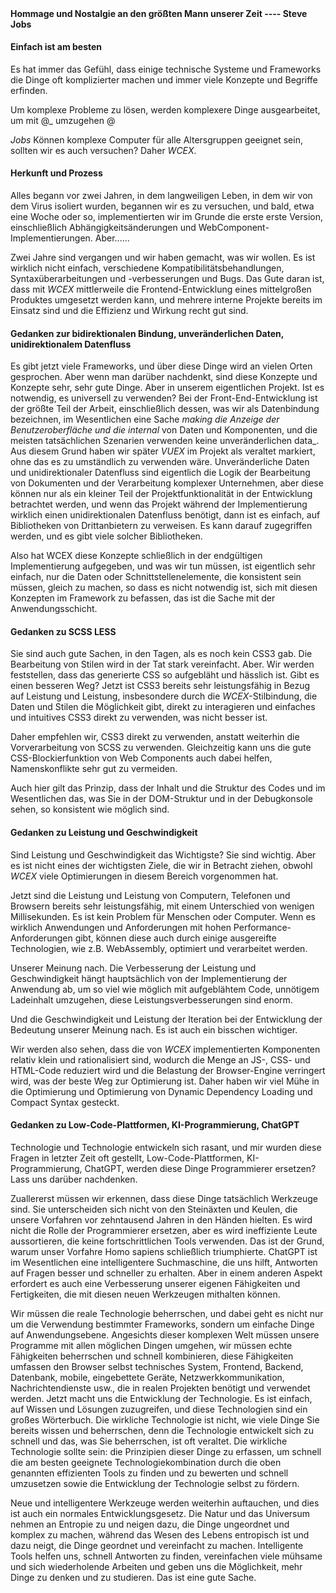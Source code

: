 <!--DESC: {"icon":"assistant"} -->
<p align=center><svg width=8em src="@/@wcex/doc/assets/jobs.svg" ></svg></p>

#### Hommage und Nostalgie an den größten Mann unserer Zeit ---- Steve Jobs

#### Einfach ist am besten

Es hat immer das Gefühl, dass einige technische Systeme und Frameworks die Dinge oft komplizierter machen und immer viele Konzepte und Begriffe erfinden.

Um komplexe Probleme zu lösen, werden komplexere Dinge ausgearbeitet, um mit @\_ umzugehen @

_Jobs_ Können komplexe Computer für alle Altersgruppen geeignet sein, sollten wir es auch versuchen? Daher _WCEX_.

#### Herkunft und Prozess

Alles begann vor zwei Jahren, in dem langweiligen Leben, in dem wir von dem Virus isoliert wurden, begannen wir es zu versuchen, und bald, etwa eine Woche oder so, implementierten wir im Grunde die erste erste Version, einschließlich Abhängigkeitsänderungen und WebComponent-Implementierungen. Aber......

Zwei Jahre sind vergangen und wir haben gemacht, was wir wollen. Es ist wirklich nicht einfach, verschiedene Kompatibilitätsbehandlungen, Syntaxüberarbeitungen und -verbesserungen und Bugs. Das Gute daran ist, dass mit _WCEX_ mittlerweile die Frontend-Entwicklung eines mittelgroßen Produktes umgesetzt werden kann, und mehrere interne Projekte bereits im Einsatz sind und die Effizienz und Wirkung recht gut sind.

#### Gedanken zur bidirektionalen Bindung, unveränderlichen Daten, unidirektionalem Datenfluss

Es gibt jetzt viele Frameworks, und über diese Dinge wird an vielen Orten gesprochen. Aber wenn man darüber nachdenkt, sind diese Konzepte und Konzepte sehr, sehr gute Dinge. Aber in unserem eigentlichen Projekt. Ist es notwendig, es universell zu verwenden?
Bei der Front-End-Entwicklung ist der größte Teil der Arbeit, einschließlich dessen, was wir als Datenbindung bezeichnen, im Wesentlichen eine Sache _making die Anzeige der Benutzeroberfläche und die internal_ von Daten und Komponenten, und die meisten tatsächlichen Szenarien verwenden keine unveränderlichen data_.
Aus diesem Grund haben wir später _VUEX_ im Projekt als veraltet markiert, ohne das es zu umständlich zu verwenden wäre. Unveränderliche Daten und unidirektionaler Datenfluss sind eigentlich die Logik der Bearbeitung von Dokumenten und der Verarbeitung komplexer Unternehmen, aber diese können nur als ein kleiner Teil der Projektfunktionalität in der Entwicklung betrachtet werden, und wenn das Projekt während der Implementierung wirklich einen unidirektionalen Datenfluss benötigt, dann ist es einfach, auf Bibliotheken von Drittanbietern zu verweisen. Es kann darauf zugegriffen werden, und es gibt viele solcher Bibliotheken.

Also hat WCEX diese Konzepte schließlich in der endgültigen Implementierung aufgegeben, und was wir tun müssen, ist eigentlich sehr einfach, nur die Daten oder Schnittstellenelemente, die konsistent sein müssen, gleich zu machen, so dass es nicht notwendig ist, sich mit diesen Konzepten im Framework zu befassen, das ist die Sache mit der Anwendungsschicht.

#### Gedanken zu SCSS LESS

Sie sind auch gute Sachen, in den Tagen, als es noch kein CSS3 gab. Die Bearbeitung von Stilen wird in der Tat stark vereinfacht.
Aber. Wir werden feststellen, dass das generierte CSS so aufgebläht und hässlich ist. Gibt es einen besseren Weg?
Jetzt ist CSS3 bereits sehr leistungsfähig in Bezug auf Leistung und Leistung, insbesondere durch die _WCEX_-Stilbindung, die Daten und Stilen die Möglichkeit gibt, direkt zu interagieren und einfaches und intuitives CSS3 direkt zu verwenden, was nicht besser ist.

Daher empfehlen wir, CSS3 direkt zu verwenden, anstatt weiterhin die Vorverarbeitung von SCSS zu verwenden. Gleichzeitig kann uns die gute CSS-Blockierfunktion von Web Components auch dabei helfen, Namenskonflikte sehr gut zu vermeiden.

Auch hier gilt das Prinzip, dass der Inhalt und die Struktur des Codes und im Wesentlichen das, was Sie in der DOM-Struktur und in der Debugkonsole sehen, so konsistent wie möglich sind.

#### Gedanken zu Leistung und Geschwindigkeit

Sind Leistung und Geschwindigkeit das Wichtigste? Sie sind wichtig. Aber es ist nicht eines der wichtigsten Ziele, die wir in Betracht ziehen, obwohl _WCEX_ viele Optimierungen in diesem Bereich vorgenommen hat.

Jetzt sind die Leistung und Leistung von Computern, Telefonen und Browsern bereits sehr leistungsfähig, mit einem Unterschied von wenigen Millisekunden. Es ist kein Problem für Menschen oder Computer. Wenn es wirklich Anwendungen und Anforderungen mit hohen Performance-Anforderungen gibt, können diese auch durch einige ausgereifte Technologien, wie z.B. WebAssembly, optimiert und verarbeitet werden.

Unserer Meinung nach. Die Verbesserung der Leistung und Geschwindigkeit hängt hauptsächlich von der Implementierung der Anwendung ab, um so viel wie möglich mit aufgeblähtem Code, unnötigem Ladeinhalt umzugehen, diese Leistungsverbesserungen sind enorm.

Und die Geschwindigkeit und Leistung der Iteration bei der Entwicklung der Bedeutung unserer Meinung nach. Es ist auch ein bisschen wichtiger.

Wir werden also sehen, dass die von _WCEX_ implementierten Komponenten relativ klein und rationalisiert sind, wodurch die Menge an JS-, CSS- und HTML-Code reduziert wird und die Belastung der Browser-Engine verringert wird, was der beste Weg zur Optimierung ist. Daher haben wir viel Mühe in die Optimierung und Optimierung von Dynamic Dependency Loading und Compact Syntax gesteckt.

#### Gedanken zu Low-Code-Plattformen, KI-Programmierung, ChatGPT

Technologie und Technologie entwickeln sich rasant, und mir wurden diese Fragen in letzter Zeit oft gestellt, Low-Code-Plattformen, KI-Programmierung, ChatGPT, werden diese Dinge Programmierer ersetzen? Lass uns darüber nachdenken.

Zuallererst müssen wir erkennen, dass diese Dinge tatsächlich Werkzeuge sind. Sie unterscheiden sich nicht von den Steinäxten und Keulen, die unsere Vorfahren vor zehntausend Jahren in den Händen hielten. Es wird nicht die Rolle der Programmierer ersetzen, aber es wird ineffiziente Leute aussortieren, die keine fortschrittlichen Tools verwenden. Das ist der Grund, warum unser Vorfahre Homo sapiens schließlich triumphierte. ChatGPT ist im Wesentlichen eine intelligentere Suchmaschine, die uns hilft, Antworten auf Fragen besser und schneller zu erhalten. Aber in einem anderen Aspekt erfordert es auch eine Verbesserung unserer eigenen Fähigkeiten und Fertigkeiten, die mit diesen neuen Werkzeugen mithalten können.

Wir müssen die reale Technologie beherrschen, und dabei geht es nicht nur um die Verwendung bestimmter Frameworks, sondern um einfache Dinge auf Anwendungsebene. Angesichts dieser komplexen Welt müssen unsere Programme mit allen möglichen Dingen umgehen, wir müssen echte Fähigkeiten beherrschen und schnell kombinieren, diese Fähigkeiten umfassen den Browser selbst technisches System, Frontend, Backend, Datenbank, mobile, eingebettete Geräte, Netzwerkkommunikation, Nachrichtendienste usw., die in realen Projekten benötigt und verwendet werden. Jetzt macht uns die Entwicklung der Technologie. Es ist einfach, auf Wissen und Lösungen zuzugreifen, und diese Technologien sind ein großes Wörterbuch. Die wirkliche Technologie ist nicht, wie viele Dinge Sie bereits wissen und beherrschen, denn die Technologie entwickelt sich zu schnell und das, was Sie beherrschen, ist oft veraltet. Die wirkliche Technologie sollte sein: die Prinzipien dieser Dinge zu erfassen, um schnell die am besten geeignete Technologiekombination durch die oben genannten effizienten Tools zu finden und zu bewerten und schnell umzusetzen sowie die Entwicklung der Technologie selbst zu fördern.

Neue und intelligentere Werkzeuge werden weiterhin auftauchen, und dies ist auch ein normales Entwicklungsgesetz. Die Natur und das Universum nehmen an Entropie zu und neigen dazu, die Dinge ungeordnet und komplex zu machen, während das Wesen des Lebens entropisch ist und dazu neigt, die Dinge geordnet und vereinfacht zu machen. Intelligente Tools helfen uns, schnell Antworten zu finden, vereinfachen viele mühsame und sich wiederholende Arbeiten und geben uns die Möglichkeit, mehr Dinge zu denken und zu studieren. Das ist eine gute Sache.
